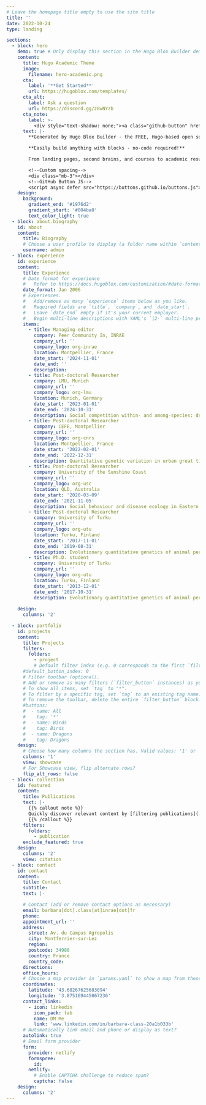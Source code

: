 ```yaml
---
# Leave the homepage title empty to use the site title
title: ''
date: 2022-10-24
type: landing

sections:
  - block: hero
    demo: true # Only display this section in the Hugo Blox Builder demo site
    content:
      title: Hugo Academic Theme
      image:
        filename: hero-academic.png
      cta:
        label: '**Get Started**'
        url: https://hugoblox.com/templates/
      cta_alt:
        label: Ask a question
        url: https://discord.gg/z8wNYzb
      cta_note:
        label: >-
          <div style="text-shadow: none;"><a class="github-button" href="https://github.com/HugoBlox/hugo-blox-builder" data-icon="octicon-star" data-size="large" data-show-count="true" aria-label="Star">Star Hugo Blox Builder</a></div><div style="text-shadow: none;"><a class="github-button" href="https://github.com/HugoBlox/theme-academic-cv" data-icon="octicon-star" data-size="large" data-show-count="true" aria-label="Star">Star the Academic template</a></div>
      text: |-
        **Generated by Hugo Blox Builder - the FREE, Hugo-based open source website builder trusted by 500,000+ sites.**

        **Easily build anything with blocks - no-code required!**

        From landing pages, second brains, and courses to academic resumés, conferences, and tech blogs.

        <!--Custom spacing-->
        <div class="mb-3"></div>
        <!--GitHub Button JS-->
        <script async defer src="https://buttons.github.io/buttons.js"></script>
    design:
      background:
        gradient_end: '#1976d2'
        gradient_start: '#004ba0'
        text_color_light: true
  - block: about.biography
    id: about
    content:
      title: Biography
      # Choose a user profile to display (a folder name within `content/authors/`)
      username: admin
  - block: experience
    id: experience
    content:
      title: Experience
      # Date format for experience
      #   Refer to https://docs.hugoblox.com/customization/#date-format
      date_format: Jan 2006
      # Experiences.
      #   Add/remove as many `experience` items below as you like.
      #   Required fields are `title`, `company`, and `date_start`.
      #   Leave `date_end` empty if it's your current employer.
      #   Begin multi-line descriptions with YAML's `|2-` multi-line prefix.
      items:
        - title: Managing editor
          company: Peer Community In, INRAE
          company_url: ''
          company_logo: org-inrae
          location: Montpellier, France
          date_start: '2024-11-01'
          date_end: ''
          description:           
        - title: Post-doctoral Researcher
          company: LMU, Munich
          company_url: ''
          company_logo: org-lmu
          location: Munich, Germany
          date_start: '2023-01-01'
          date_end: '2024-10-31'
          description: Social competition within- and among-species: drivers of pace-of-life in wild passerine birds? (Niels Dingemanse Lab)
        - title: Post-doctoral Researcher
          company: CEFE, Montpellier
          company_url: ''
          company_logo: org-cnrs
          location: Montpellier, France
          date_start: '2022-02-01'
          date_end: '2022-12-31'
          description: Quantitative genetic variation in urban great tits (Anne Charmantier lab)      
        - title: Post-doctoral Researcher
          company: University of the Sunshine Coast
          company_url: ''
          company_logo: org-usc
          location: QLD, Australia
          date_start: '2020-03-09'
          date_end: '2021-11-05'
          description: Social behaviour and disease ecology in Eastern water dragons (Celine Frere lab)
        - title: Post-doctoral Researcher
          company: University of Turku
          company_url: ''
          company_logo: org-utu
          location: Turku, Finland
          date_start: '2017-11-01'
          date_end: '2019-08-31'
          description: Evolutionary quantitative genetics of animal personality in the wild (Jon Brommer lab) 
        - title: Ph.D. student
          company: University of Turku
          company_url: ''
          company_logo: org-utu
          location: Turku, Finland
          date_start: '2013-12-01'
          date_end: '2017-10-31'
          description: Evolutionary quantitative genetics of animal personality in the wild (Jon Brommer lab) 
                    
    design:
      columns: '2'

  - block: portfolio
    id: projects
    content:
      title: Projects
      filters:
        folders:
          - project
          # Default filter index (e.g. 0 corresponds to the first `filter_button` instance below).
      #default_button_index: 0
      # Filter toolbar (optional).
      # Add or remove as many filters (`filter_button` instances) as you like.
      # To show all items, set `tag` to "*".
      # To filter by a specific tag, set `tag` to an existing tag name.
      # To remove the toolbar, delete the entire `filter_button` block.
      #buttons:
      #  - name: All
      #    tag: '*'
      #  - name: Birds
      #    tag: Birds
      #  - name: Dragons
      #    tag: Dragons     
    design:
      # Choose how many columns the section has. Valid values: '1' or '2'.
      columns: '1'
      view: showcase
      # For Showcase view, flip alternate rows?
      flip_alt_rows: false
  - block: collection
    id: featured
    content:
      title: Publications
      text: |-
        {{% callout note %}}
        Quickly discover relevant content by [filtering publications](./publication/).
        {{% /callout %}}
      filters:
        folders:
          - publication
      exclude_featured: true
    design:
      columns: '2'
      view: citation
  - block: contact
    id: contact
    content:
      title: Contact
      subtitle:
      text: |-

      # Contact (add or remove contact options as necessary)
      email: barbara[dot].class[at]inrae[dot]fr
      phone: 
      appointment_url: ''
      address:
        street: Av. du Campus Agropolis
        city: Montferrier-sur-Lez
        region: 
        postcode: 34980
        country: France
        country_code: 
      directions: 
      office_hours:
      # Choose a map provider in `params.yaml` to show a map from these coordinates
      coordinates:
        latitude: '43.68267625683094'
        longitude: '3.875169445067236'
      contact_links:
        - icon: linkedin
          icon_pack: fab
          name: DM Me
          link: 'www.linkedin.com/in/barbara-class-20a1b033b'
      # Automatically link email and phone or display as text?
      autolink: true
      # Email form provider
      form:
        provider: netlify
        formspree:
          id:
        netlify:
          # Enable CAPTCHA challenge to reduce spam?
          captcha: false
    design:
      columns: '2'
---
```

